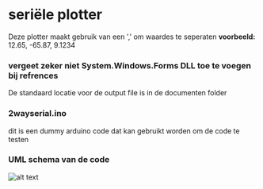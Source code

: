 # seri&euml;le plotter
Deze plotter maakt gebruik van een ',' om waardes te seperaten
**voorbeeld:**
12.65, -65.87, 9.1234

### vergeet zeker niet System.Windows.Forms DLL toe te voegen bij refrences

De standaard locatie voor de output file is in de documenten folder

### 2wayserial.ino 
dit is een dummy arduino code dat kan gebruikt worden om de code te testen

### UML schema van de code
![alt text](https://github.com/LucaRamboer/WPFCharting/blob/master/UML%20schema.png?raw=true)